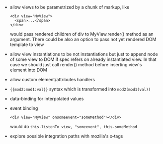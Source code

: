 * allow views to be parametrized by a chunk of markup, like
  ```
  <div view="MyView">
    <span>...</span>
  </div>
  ```
  would pass rendered children of div to MyView.render() method as an argument.
  There could be also an option to pass not yet rendered DOM template to view

* allow view instantiations to be not instantiations but just to append node of
  some view to DOM if spec refers on already instantiated view. In that case we
  should just call render() method before inserting view's element into DOM

* allow custom element/attributes handlers

* `{{mod2:mod1:val}}` syntax which is transformed into `mod2(mod1(val))`

* data-binding for interpolated values

* event binding
  ```
  <div view="MyView" onsomeevent="someMethod"></div>
  ```
  would do `this.listenTo view, "someevent", this.someMethod`

* explore possible integration paths with mozilla's x-tags
